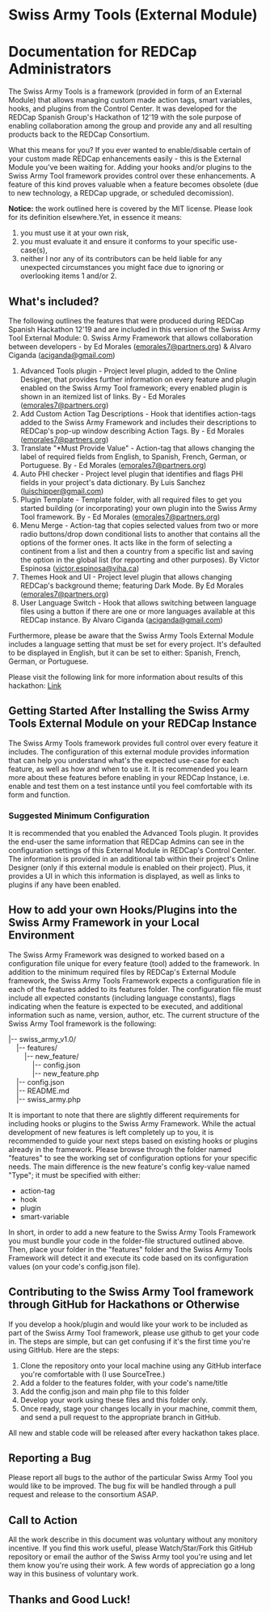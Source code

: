 # Swiss Army Tools (External Module)

# Documentation for REDCap Administrators
The Swiss Army Tools is a framework (provided in form of an External Module) that allows managing custom made action tags, smart variables,
hooks, and plugins from the Control Center. It was developed for the REDCap Spanish Group's Hackathon of 12'19 with the sole purpose of enabling collaboration among the group
and provide any and all resulting products back to the REDCap Consortium.

What this means for you? If you ever wanted to enable/disable certain of your custom made REDCap enhancements easily - this is the External Module
you've been waiting for. Adding your hooks and/or plugins to the Swiss Army Tool framework provides control over these enhancements. A feature of this kind
proves valuable when a feature becomes obsolete (due to new technology, a REDCap upgrade, or scheduled decomission).

<b>Notice:</b> the work outlined here is covered by the MIT license. Please look for its definition elsewhere.Yet, in essence it means:
1) you must use it at your own risk, 
2) you must evaluate it and ensure it conforms to your specific use-case(s), 
3) neither I nor any of its contributors can be held liable for any unexpected circumstances you might face due to ignoring or overlooking items 1 and/or 2.

## What's included?
The following outlines the features that were produced during REDCap Spanish Hackathon 12'19 and are included in this version of the Swiss Army Tool External Module:
0. Swiss Army Framework that allows collaboration between developers - by Ed Morales (emorales7@partners.org) & Alvaro Ciganda (aciganda@gmail.com)
1. Advanced Tools plugin - Project level plugin, added to the Online Designer, that provides further information on every feature and plugin enabled on the Swiss Army Tool framework; every enabled plugin is shown in an itemized list of links. By - Ed Morales (emorales7@partners.org)
2. Add Custom Action Tag Descriptions - Hook that identifies action-tags added to the Swiss Army Framework and includes their descriptions to REDCap's pop-up window describing Action Tags. By - Ed Morales (emorales7@partners.org)
3. Translate "*Must Provide Value" - Action-tag that allows changing the label of required fields from English, to Spanish, French, German, or Portuguese. By - Ed Morales (emorales7@partners.org)
4. Auto PHI checker - Project level plugin that identifies and flags PHI fields in your project's data dictionary. By Luis Sanchez (luischipper@gmail.com)
5. Plugin Template - Template folder, with all required files to get you started building (or incorporating) your own plugin into the Swiss Army Tool framework. By - Ed Morales (emorales7@partners.org)
6. Menu Merge - Action-tag that copies selected values from two or more radio buttons/drop down conditional lists to another that contains all the options of the former ones. It acts like in the form of selecting a continent from a list and then a country from a specific list and saving the option in the global list (for reporting and other purposes). By Victor Espinosa (victor.espinosa@viha.ca)
7. Themes Hook and UI - Project level plugin that allows changing REDCap's background theme; featuring Dark Mode. By Ed Morales (emorales7@partners.org)
8. User Language Switch - Hook that allows switching between language files using a button if there are one or more languages available at this REDCap instance. By Alvaro Ciganda (aciganda@gmail.com)

Furthermore, please be aware that the Swiss Army Tools External Module includes a language setting that must be set for every project. It's defaulted to be displayed in English, but it can be set to either:
Spanish, French, German, or Portuguese. 

Please visit the following link for more information about results of this hackathon:
[Link](https://community.projectredcap.org/articles/75452/redcap-spanish-group-project-draft.html)

## Getting Started After Installing the Swiss Army Tools External Module on your REDCap Instance
The Swiss Army Tools framework provides full control over every feature it includes. 
The configuration of this external module provides information that can help you understand what's the expected use-case for each feature, as well as how and when to use it. 
It is recommended you learn more about these features before enabling in your REDCap Instance, i.e. enable and test them on a test instance until you feel comfortable with its form and function.

### Suggested Minimum Configuration
It is recommended that you enabled the Advanced Tools plugin. It provides the end-user the same information that REDCap Admins can see in the configuration settings of this External Module in REDCap's Control Center. 
The information is provided in an additional tab within their project's Online Designer (only if this external module is enabled on their project).
Plus, it provides a UI in which this information is displayed, as well as links to plugins if any have been enabled.

## How to add your own Hooks/Plugins into the Swiss Army Framework in your Local Environment
The Swiss Army Framework was designed to worked based on a configuration file unique for every feature (tool) added to the framework.
In addition to the minimum required files by REDCap's External Module framework, the Swiss Army Tools Framework expects a configuration file in each of the features 
added to its features folder. The configuration file must include all expected constants (including language constants), flags indicating when the feature is expected to be executed, and 
additional information such as name, version, author, etc. The current structure of the Swiss Army Tool framework is the following:

|-- swiss_army_v1.0/<br>
&nbsp;&nbsp;&nbsp;&nbsp;|-- features/<br>
&nbsp;&nbsp;&nbsp;&nbsp;&nbsp;&nbsp;&nbsp;&nbsp;|-- new_feature/<br>
&nbsp;&nbsp;&nbsp;&nbsp;&nbsp;&nbsp;&nbsp;&nbsp;&nbsp;&nbsp;&nbsp;&nbsp;|-- config.json <br>
&nbsp;&nbsp;&nbsp;&nbsp;&nbsp;&nbsp;&nbsp;&nbsp;&nbsp;&nbsp;&nbsp;&nbsp;|-- new_feature.php <br>
&nbsp;&nbsp;&nbsp;&nbsp;|-- config.json<br>
&nbsp;&nbsp;&nbsp;&nbsp;|-- README.md<br>
&nbsp;&nbsp;&nbsp;&nbsp;|-- swiss_army.php<br> 

It is important to note that there are slightly different requirements for including hooks or plugins to the Swiss Army Framework.
While the actual development of new features is left completely up to you, it is recommended to guide your next steps based on existing hooks or plugins already in the framework.
Please browse through the folder named "features" to see the working set of configuration options for your specific needs.
The main difference is the new feature's config key-value named "Type"; it must be specified with either:
* action-tag
* hook
* plugin
* smart-variable

In short, in order to add a new feature to the Swiss Army Tools Framework you must bundle your code in the folder-file structured outlined above.
Then, place your folder in the "features" folder and the Swiss Army Tools Framework will detect it and execute its code based on its configuration values (on your code's config.json file). 

## Contributing to the Swiss Army Tool framework through GitHub for Hackathons or Otherwise
If you develop a hook/plugin and would like your work to be included as part of the Swiss Army Tool framework, please use github to get your code in.
The steps are simple, but can get confusing if it's the first time you're using GitHub. Here are the steps:
1. Clone the repository onto your local machine using any GitHub interface you're comfortable with (I use SourceTree.)
2. Add a folder to the features folder, with your code's name/title
3. Add the config.json and main php file to this folder
4. Develop your work using these files and this folder only.
5. Once ready, stage your changes locally in your machine, commit them, and send a pull request to the appropriate branch in GitHub.

All new and stable code will be released after every hackathon takes place.

## Reporting a Bug
Please report all bugs to the author of the particular Swiss Army Tool you would like to be improved. The bug fix will be handled through a pull request and release to the consortium ASAP.

## Call to Action
All the work describe in this document was voluntary without any monitory incentive. If you find this work useful, please Watch/Star/Fork this GitHub repository or email the author of the 
Swiss Army tool you're using and let them know you're using their work. A few words of appreciation go a long way in this business of voluntary work. 

## Thanks and Good Luck!